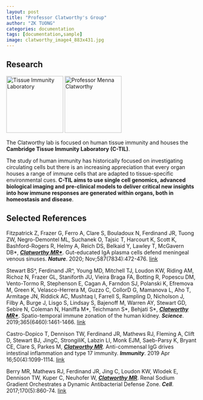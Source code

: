 ```yaml
---
layout: post
title: "Professor Clatworthy's Group"
author: "ZK TUONG"
categories: documentation
tags: [documentation,sample]
image: clatworthy_image4_883x431.jpg
---
```


## Research
<img src="http://www.med.cam.ac.uk/clatworthy/files/2021/01/Picture-1.png" height = "150" alt = 'Tissue Immunity Laboratory'>    <img src="http://www.med.cam.ac.uk/clatworthy/files/2013/08/CLATWORTHY-e1423145667300-256x300.jpg" height = "150" alt = 'Professor Menna Clatworthy'>

The Clatworthy lab is focused on human tissue immunity and houses the **Cambridge Tissue Immunity Laboratory (C-TIL)**.

The study of human immunity has historically focused on investigating circulating cells but there is an increasing appreciation that every organ houses a range of immune cells that are adapted to tissue-specific environmental cues. **C-TIL aims to use single cell genomics, advanced biological imaging and pre-clinical models to deliver critical new insights into how immune responses are generated within organs, both in homeostasis and disease**.

## Selected References

Fitzpatrick Z, Frazer G, Ferro A, Clare S, Bouladoux N, Ferdinand JR, Tuong ZW, Negro-Demontel ML, Suchanek O, Tajsic T, Harcourt K, Scott K, Bashford-Rogers R, Helmy A, Reich DS, Belkaid Y, Lawley T, McGavern DB\*, ***<u>Clatworthy MR\*</u>***. Gut-educated IgA plasma cells defend meningeal venous sinuses. ***Nature***. 2020; Nov;587(7834):472-476. [link](https://www.nature.com/articles/s41586-020-2886-4)

Stewart BS^, Ferdinand JR^, Young MD, Mitchell TJ, Loudon KW, Riding AM, Richoz N, Frazer GL, Staniforth JU, Vieira Braga FA, Botting R, Popescu DM, Vento-Tormo R, Stephenson E, Cagan A, Farndon SJ, Polanski K, Efremova M, Green K, Velasco-Herrera M, Guzzo C, CollorD G, Mamanova L, Aho T, Armitage JN, Riddick AC, Mushtaq I, Farrell S, Rampling D, Nicholson J, Filby A, Burge J, Lisgo S, Lindsay S, Bajenoff M, Warren AY, Stewart GD, Sebire N, Coleman N, Haniffa M\*, Teichmann S\*, Behjati S\*, ***<u>Clatworthy MR\*</u>***. Spatio-temporal immune zonation of the human kidney.  ***Science***. 2019;365(6460):1461-1466. [link](https://science.sciencemag.org/content/365/6460/1461.long)

Castro-Dopico T, Dennison TW, Ferdinand JR, Mathews RJ, Fleming A, Clift D, Stewart BJ, JingC, StrongiliK, Labzin LI, Monk EJM, Saeb-Parsy K, Bryant CE, Clare S, Parkes M, ***<u>Clatworthy MR</u>***. Anti-commensal IgG drives intestinal inflammation and type 17 immunity. ***Immunity***. 2019 Apr 16;50(4):1099-1114. [link](https://www.ncbi.nlm.nih.gov/pmc/articles/PMC6477154/)

Berry MR, Mathews RJ, Ferdinand JR, Jing C, Loudon KW, Wlodek E, Dennison TW, Kuper C, Neuhofer W, ***<u>Clatworthy MR</u>***. Renal Sodium Gradient Orchestrates a Dynamic Antibacterial Defense Zone. ***Cell***. 2017;170(5):860-74. [link](https://www.ncbi.nlm.nih.gov/pubmed/28803730)

